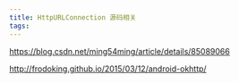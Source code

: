 ```yaml
---
title: HttpURLConnection 源码相关
tags:
---
```



https://blog.csdn.net/ming54ming/article/details/85089066

http://frodoking.github.io/2015/03/12/android-okhttp/